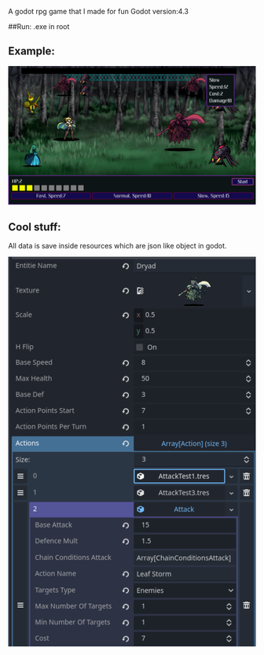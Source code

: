 A godot rpg game that I made for fun
Godot version:4.3

##Run:
.exe in root

## Example:
![Example](https://raw.githubusercontent.com/bluewolf44/RPG6.0/9e650d656ed34ce515591eec46246f304b70468a/Screenshot%202024-09-14%20230709.png)

## Cool stuff:
All data is save inside resources which are json like object in godot.

![Example](https://raw.githubusercontent.com/bluewolf44/RPG6.0/master/Screenshot%202024-09-14%20231042.png)
